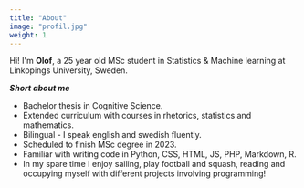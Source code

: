 ```yaml
---
title: "About"
image: "profil.jpg"
weight: 1
---
```


Hi! 
I'm **Olof**, a 25 year old MSc student in Statistics & Machine learning at Linkopings University, Sweden.

***Short about me***

* Bachelor thesis in Cognitive Science.
* Extended curriculum with courses in rhetorics, statistics and mathematics.
* Bilingual - I speak english and swedish fluently.
* Scheduled to finish MSc degree in 2023.
* Familiar with writing code in Python, CSS, HTML, JS, PHP, Markdown, R.
* In my spare time I enjoy sailing, play football and squash, reading and occupying myself with different projects involving programming!
